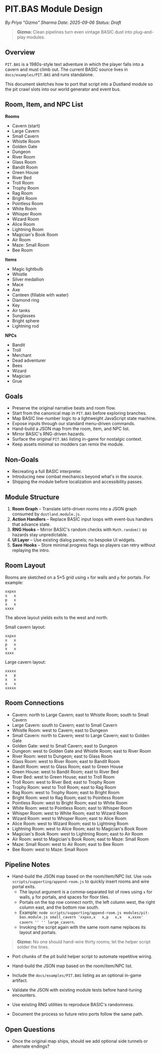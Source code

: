 # PIT.BAS Module Design

*By Priya "Gizmo" Sharma*
*Date: 2025-09-06*
*Status: Draft*

> **Gizmo:** Clean pipelines turn even vintage BASIC dust into plug-and-play modules.

## Overview
`PIT.BAS` is a 1980s-style text adventure in which the player falls into a cavern and must climb out. The current BASIC source lives in `docs/examples/PIT.BAS` and runs standalone.

This document sketches how to port that script into a Dustland module so the pit crawl slots into our world generator and event bus.

## Room, Item, and NPC List

**Rooms**
- Cavern (start)
- Large Cavern
- Small Cavern
- Whistle Room
- Golden Gate
- Dungeon
- River Room
- Glass Room
- Bandit Room
- Green House
- River Bed
- Troll Room
- Trophy Room
- Rag Room
- Bright Room
- Pointless Room
- White Room
- Whisper Room
- Wizard Room
- Alice Room
- Lightning Room
- Magician's Book Room
- Air Room
- Maze: Small Room
- Bee Room

**Items**
- Magic lightbulb
- Whistle
- Silver medallion
- Mace
- Axe
- Canteen (fillable with water)
- Diamond ring
- Key
- Air tanks
- Sunglasses
- Bright sphere
- Lightning rod

**NPCs**
- Bandit
- Troll
- Merchant
- Dead adventurer
- Bees
- Wizard
- Magician
- Grue

## Goals
- Preserve the original narrative beats and room flow.
- Start from the canonical map in `PIT.BAS` before exploring branches.
- Map BASIC line-number logic to a lightweight JavaScript state machine.
- Expose inputs through our standard menu-driven commands.
- Hand-build a JSON map from the room, item, and NPC list.
- Mirror BASIC's RNG-driven hazards.
- Surface the original `PIT.BAS` listing in-game for nostalgic context.
- Keep assets minimal so modders can remix the module.

## Non-Goals
- Recreating a full BASIC interpreter.
- Introducing new combat mechanics beyond what's in the source.
- Shipping the module before localization and accessibility passes.

## Module Structure
1. **Room Graph** – Translate `GOTO`-driven rooms into a JSON graph consumed by `dustland.module.js`.
2. **Action Handlers** – Replace BASIC input loops with event-bus handlers that advance state.
3. **RNG Hooks** – Mirror BASIC's random checks with `Math.random()` so hazards stay unpredictable.
4. **UI Layer** – Use existing dialog panels; no bespoke UI widgets.
5. **Save Hooks** – Store minimal progress flags so players can retry without replaying the intro.

## Room Layout
Rooms are sketched on a 5×5 grid using `x` for walls and `p` for portals. For example:

```
xxpxx
x   x
p   x
x   x
xxxx
```

The above layout yields exits to the west and north.

Small cavern layout:

```
xxpxx
x   x
p   x
x   x
xxxx
```

Large cavern layout:

```
xxxxx
x   p
x   x
x   x
xxxxx
```

## Room Connections

- Cavern: north to Large Cavern; east to Whistle Room; south to Small Cavern
- Large Cavern: south to Cavern; east to Small Cavern
- Whistle Room: west to Cavern; east to Dungeon
- Small Cavern: north to Cavern; west to Large Cavern; east to Golden Gate
- Golden Gate: west to Small Cavern; east to Dungeon
- Dungeon: west to Golden Gate and Whistle Room; east to River Room
- River Room: west to Dungeon; east to Glass Room
- Glass Room: west to River Room; east to Bandit Room
- Bandit Room: west to Glass Room; east to Green House
- Green House: west to Bandit Room; east to River Bed
- River Bed: west to Green House; east to Troll Room
- Troll Room: west to River Bed; east to Trophy Room
- Trophy Room: west to Troll Room; east to Rag Room
- Rag Room: west to Trophy Room; east to Bright Room
- Bright Room: west to Rag Room; east to Pointless Room
- Pointless Room: west to Bright Room; east to White Room
- White Room: west to Pointless Room; east to Whisper Room
- Whisper Room: west to White Room; east to Wizard Room
- Wizard Room: west to Whisper Room; east to Alice Room
- Alice Room: west to Wizard Room; east to Lightning Room
- Lightning Room: west to Alice Room; east to Magician's Book Room
- Magician's Book Room: west to Lightning Room; east to Air Room
- Air Room: west to Magician's Book Room; east to Maze: Small Room
- Maze: Small Room: west to Air Room; east to Bee Room
- Bee Room: west to Maze: Small Room

## Pipeline Notes
 - Hand-build the JSON map based on the room/item/NPC list. Use `node scripts/supporting/append-room.js` to quickly insert rooms and wire portal exits.
   - The layout argument is a comma-separated list of rows using `x` for walls, `p` for portals, and spaces for floor tiles.
   - Portals on the top row connect north, the left column west, the right column east, and the bottom row south.
   - Example: `node scripts/supporting/append-room.js modules/pit-bas.module.js small_cavern 'xxpxx,x   x,p   x,x   x,xxxx' cavern '' '' large_cavern`.
   - Invoking the script again with the same room name replaces its layout and portals.

> **Gizmo:** No one should hand-wire thirty rooms; let the helper script solder the lines.
 - Port chunks of the pit build helper script to automate repetitive wiring.
 - Hand-build the JSON map based on the room/item/NPC list.

- Include the `docs/examples/PIT.BAS` listing as an optional in-game artifact.
- Validate the JSON with existing module tests before hand-tuning encounters.
- Use existing RNG utilities to reproduce BASIC's randomness.
- Document the process so future retro ports follow the same path.

## Open Questions
- Once the original map ships, should we add optional side tunnels or alternate endings?

